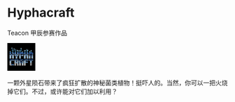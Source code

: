 # Hyphacraft

Teacon 甲辰参赛作品

![](./src/main/resources/cover.png)

一颗外星陨石带来了疯狂扩散的神秘菌类植物！挺吓人的。当然，你可以一把火烧掉它们。不过，或许能对它们加以利用？